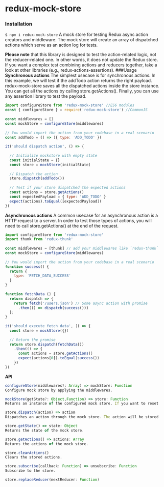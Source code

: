 # redux-mock-store
### Installation


`$ npm i redux-mock-store`
A mock store for testing Redux async action creators and middleware. The mock store will create an array of dispatched actions which serve as an action log for tests.

**Please note** that this library is designed to test the action-related logic, not the reducer-related one. In other words, it does not update the Redux store. If you want a complex test combining actions and reducers together, take a look at other libraries (e.g., redux-actions-assertions).
###Usage
**Synchronous actions**
The simplest usecase is for synchronous actions. In this example, we will test if the addTodo action returns the right payload. redux-mock-store saves all the dispatched actions inside the store instance. You can get all the actions by calling store.getActions(). Finally, you can use any assertion library to test the payload.

```javascript
import configureStore from 'redux-mock-store' //ES6 modules
const { configureStore } = require('redux-mock-store') //CommonJS
 
const middlewares = []
const mockStore = configureStore(middlewares)
 
// You would import the action from your codebase in a real scenario
const addTodo = () => ({ type: 'ADD_TODO' })
 
it('should dispatch action', () => {
 
  // Initialize mockstore with empty state
  const initialState = {}
  const store = mockStore(initialState)
 
  // Dispatch the action
  store.dispatch(addTodo())
 
  // Test if your store dispatched the expected actions
  const actions = store.getActions()
  const expectedPayload = { type: 'ADD_TODO' }
  expect(actions).toEqual([expectedPayload])
})
```
**Asynchronous actions**
A common usecase for an asynchronous action is a HTTP request to a server. In order to test those types of actions, you will need to call store.getActions() at the end of the request.

```javascript
import configureStore from 'redux-mock-store'
import thunk from 'redux-thunk'
 
const middlewares = [thunk] // add your middlewares like `redux-thunk`
const mockStore = configureStore(middlewares)
 
// You would import the action from your codebase in a real scenario
function success() {
  return {
    type: 'FETCH_DATA_SUCCESS'
  }
}
 
function fetchData () {
  return dispatch => {
    return fetch('/users.json') // Some async action with promise
      .then(() => dispatch(success()))
  };
}
 
it('should execute fetch data', () => {
  const store = mockStore({})
 
  // Return the promise
  return store.dispatch(fetchData())
    .then(() => {
      const actions = store.getActions()
      expect(actions[0]).toEqual(success())
    })
})
```
**API**
```javascript
configureStore(middlewares?: Array) => mockStore: Function
Configure mock store by applying the middlewares.

mockStore(getState?: Object,Function) => store: Function
Returns an instance of the configured mock store. If you want to reset your store after every test, you should call this function.

store.dispatch(action) => action
Dispatches an action through the mock store. The action will be stored in an array inside the instance and executed.

store.getState() => state: Object
Returns the state of the mock store.

store.getActions() => actions: Array
Returns the actions of the mock store.

store.clearActions()
Clears the stored actions.

store.subscribe(callback: Function) => unsubscribe: Function
Subscribe to the store.

store.replaceReducer(nextReducer: Function)
```